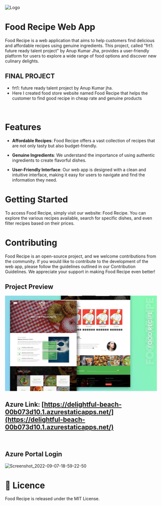 

![Logo](https://tse1.mm.bing.net/th?id=OIP.JAQrWx3nzgvPeZYop90PJQHaB7&pid=Api&P=0&h=180)

# Food Recipe Web App


Food Recipe is a web application that aims to help customers find delicious and affordable recipes using genuine ingredients. This project, called "frt1: future ready talent project" by Anup Kumar Jha, provides a user-friendly platform for users to explore a wide range of food options and discover new culinary delights.


## FINAL PROJECT 
- frt1: future ready talent project by Anup Kumar jha.
- Here I created food store website named Food Recipe that helps the customer to find good recipe in cheap rate and genuine products

<br>

# Features

- **Affordable Recipes**: Food Recipe offers a vast collection of recipes that are not only tasty but also budget-friendly.

- **Genuine Ingredients**: We understand the importance of using authentic ingredients to create flavorful dishes. 
- **User-Friendly Interface**: Our web app is designed with a clean and intuitive interface, making it easy for users to navigate and find the information they need.


# Getting Started

To access Food Recipe, simply visit our website: Food Recipe. You can explore the various recipes available, search for specific dishes, and even filter recipes based on their prices.

# Contributing

Food Recipe is an open-source project, and we welcome contributions from the community. If you would like to contribute to the development of the web app, please follow the guidelines outlined in our Contribution Guidelines. We appreciate your support in making Food Recipe even better!

## Project Preview

<div align='center'>
<img src='./images/preview.webp' alt='Food Recipes Website Preview Image'>
</div>

## Azure Link: [https://delightful-beach-00b073d10.1.azurestaticapps.net/](https://delightful-beach-00b073d10.1.azurestaticapps.net/)
 
<br> 

## Azure Portal Login
![Screenshot_2022-09-07-18-59-22-50](https://user-images.githubusercontent.com/89571744/188891163-c9420e15-1ef0-46d4-90bf-9ca87a75965f.jpg)

# 🪪 Licence

Food Recipe is released under the MIT License.

